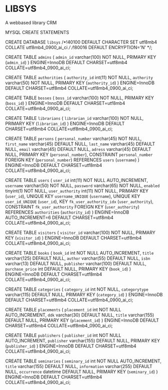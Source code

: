 # LIBSYS
A webbased library CRM

MYSQL CREATE STATEMENTS

CREATE DATABASE `libsys` /*!40100 DEFAULT CHARACTER SET utf8mb4 COLLATE utf8mb4_0900_ai_ci */ /*!80016 DEFAULT ENCRYPTION='N' */;

CREATE TABLE `admins` (
  `admin_id` varchar(100) NOT NULL,
  PRIMARY KEY (`admin_id`)
) ENGINE=InnoDB DEFAULT CHARSET=utf8mb4 COLLATE=utf8mb4_0900_ai_ci;

CREATE TABLE `authorities` (
  `authority_id` int(11) NOT NULL,
  `authority` varchar(50) NOT NULL,
  PRIMARY KEY (`authority_id`)
) ENGINE=InnoDB DEFAULT CHARSET=utf8mb4 COLLATE=utf8mb4_0900_ai_ci;

CREATE TABLE `bosses` (
  `boss_id` varchar(100) NOT NULL,
  PRIMARY KEY (`boss_id`)
) ENGINE=InnoDB DEFAULT CHARSET=utf8mb4 COLLATE=utf8mb4_0900_ai_ci;

CREATE TABLE `librarians` (
  `librarian_id` varchar(100) NOT NULL,
  PRIMARY KEY (`librarian_id`)
) ENGINE=InnoDB DEFAULT CHARSET=utf8mb4 COLLATE=utf8mb4_0900_ai_ci;

CREATE TABLE `persons` (
  `personal_number` varchar(45) NOT NULL,
  `first_name` varchar(45) DEFAULT NULL,
  `last_name` varchar(45) DEFAULT NULL,
  `email` varchar(45) DEFAULT NULL,
  `adress` varchar(45) DEFAULT NULL,
  PRIMARY KEY (`personal_number`),
  CONSTRAINT `personal_number` FOREIGN KEY (`personal_number`) REFERENCES `users` (`username`)
) ENGINE=InnoDB DEFAULT CHARSET=utf8mb4 COLLATE=utf8mb4_0900_ai_ci;

CREATE TABLE `users` (
  `user_id` int(11) NOT NULL AUTO_INCREMENT,
  `username` varchar(50) NOT NULL,
  `password` varchar(65) NOT NULL,
  `enabled` tinyint(1) NOT NULL,
  `user_authority` int(11) NOT NULL,
  PRIMARY KEY (`user_id`),
  UNIQUE KEY `username_UNIQUE` (`username`),
  UNIQUE KEY `user_id_UNIQUE` (`user_id`),
  KEY `fk_user_authority_idx` (`user_authority`),
  CONSTRAINT `fk_user_authority` FOREIGN KEY (`user_authority`) REFERENCES `authorities` (`authority_id`)
) ENGINE=InnoDB AUTO_INCREMENT=6 DEFAULT CHARSET=utf8mb4 COLLATE=utf8mb4_0900_ai_ci;

CREATE TABLE `visitors` (
  `visitor_id` varchar(100) NOT NULL,
  PRIMARY KEY (`visitor_id`)
) ENGINE=InnoDB DEFAULT CHARSET=utf8mb4 COLLATE=utf8mb4_0900_ai_ci;

CREATE TABLE `books` (
  `book_id` int NOT NULL AUTO_INCREMENT,
  `title` varchar(125) DEFAULT NULL,
  `author` varchar(55) DEFAULT NULL,
  `isbn` varchar(13) DEFAULT NULL,
  `publisher` varchar(100) DEFAULT NULL,
  `purchase_price` int DEFAULT NULL,
  PRIMARY KEY (`book_id`)
) ENGINE=InnoDB DEFAULT CHARSET=utf8mb4 COLLATE=utf8mb4_0900_ai_ci;

CREATE TABLE `categories` (
  `category_id` int NOT NULL,
  `categorytype` varchar(115) DEFAULT NULL,
  PRIMARY KEY (`category_id`)
) ENGINE=InnoDB DEFAULT CHARSET=utf8mb4 COLLATE=utf8mb4_0900_ai_ci;

CREATE TABLE `placements` (
  `placement_id` int NOT NULL AUTO_INCREMENT,
  `ddk` varchar(30) DEFAULT NULL,
  `title` varchar(155) DEFAULT NULL,
  PRIMARY KEY (`placement_id`)
) ENGINE=InnoDB DEFAULT CHARSET=utf8mb4 COLLATE=utf8mb4_0900_ai_ci;

CREATE TABLE `publishers` (
  `publisher_id` int NOT NULL AUTO_INCREMENT,
  `publisher` varchar(155) DEFAULT NULL,
  PRIMARY KEY (`publisher_id`)
) ENGINE=InnoDB DEFAULT CHARSET=utf8mb4 COLLATE=utf8mb4_0900_ai_ci;

CREATE TABLE `seminaries` (
  `seminary_id` int NOT NULL AUTO_INCREMENT,
  `title` varchar(155) DEFAULT NULL,
  `information` varchar(255) DEFAULT NULL,
  `occurrence` datetime DEFAULT NULL,
  PRIMARY KEY (`seminary_id`)
) ENGINE=InnoDB DEFAULT CHARSET=utf8mb4 COLLATE=utf8mb4_0900_ai_ci;
